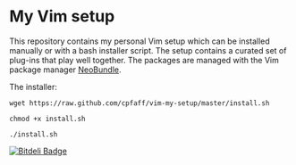 My Vim setup
============

This repository contains my personal Vim setup which can be installed manually
or with a bash installer script. The setup contains a curated set of plug-ins
that play well together. The packages are managed with the Vim package manager
[NeoBundle](https://github.com/Shougo/neobundle.vim.git).

The installer:

```
wget https://raw.github.com/cpfaff/vim-my-setup/master/install.sh
```

```
chmod +x install.sh
```

```
./install.sh
```


[![Bitdeli Badge](https://d2weczhvl823v0.cloudfront.net/cpfaff/vim-my-setup/trend.png)](https://bitdeli.com/free "Bitdeli Badge")

